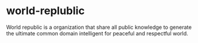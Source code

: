 # world-replublic

World republic is a organization that share all public knowledge to generate the ultimate common domain intelligent for peaceful and respectful world.
